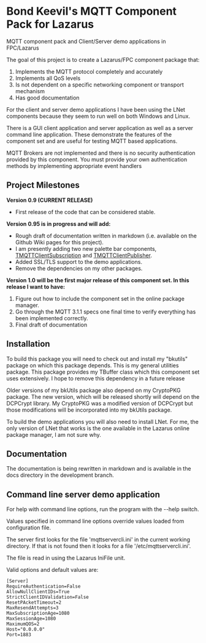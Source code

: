 # Bond Keevil's MQTT Component Pack for Lazarus

MQTT component pack and Client/Server demo applications in FPC/Lazarus

The goal of this project is to create a Lazarus/FPC component package that: 

1. Implements the MQTT protocol completely and accurately
2. Implements all QoS levels
3. Is not dependent on a specific networking component or transport mechanism 
4. Has good documentation

For the client and server demo applications I have been using the LNet components because they seem to run well on both Windows and Linux.

There is a GUI client application and server application as well as a server command line application. These demonstrate the features of the component set and are useful for testing MQTT based applications.

MQTT Brokers are not implemented and there is no security authentication provided by this component. You must provide your own authentication methods by implementing appropriate event handlers

## Project Milestones

**Version 0.9 (CURRENT RELEASE)**
 * First release of the code that can be considered stable.
 
**Version 0.95 is in progress and will add:**
 * Rough draft of documentation written in markdown (i.e. available on the Github Wiki pages for this project).
 * I am presently adding two new palette bar components, [TMQTTClientSubscription](docs/TMQTTClientSubscription.MD) and [TMQTTClientPublisher](docs/TMQTTClientPublisher.MD).
 * Added SSL/TLS support to the demo applications.
 * Remove the dependencies on my other packages.
 
**Version 1.0 will be the first major release of this component set. In this release I want to have:**

1. Figure out how to include the component set in the online package manager.
2. Go through the MQTT 3.1.1 specs one final time to verify everything has been implemented correctly.
3. Final draft of documentation
 
## Installation

To build this package you will need to check out and install my "bkutils" package on which this package depends. This is my general utilities package. This package provides my TBuffer class which this component set uses extensively. I hope to remove this dependency in a future release

Older versions of my bkUtils package also depend on my CryptoPKG package. The new version, which will be released shortly will depend on the DCPCrypt library. My CryptoPKG was a modified version of DCPCrypt but those modifications will be incorporated into my bkUtils package.

To build the demo applications you will also need to install LNet. For me, the only version of LNet that works is the one available in the Lazarus online package manager, I am not sure why.

## Documentation

The documentation is being rewritten in markdown and is available in the docs directory in the development branch.

## Command line server demo application

For help with command line options, run the program with the --help switch.

Values specified in command line options override values loaded from configuration file.

The server first looks for the file 'mqttservercli.ini' in the current working directory. If that is not found then it looks for a file '/etc/mqttservercli.ini'.

The file is read in using the Lazarus IniFile unit. 

Valid options and default values are:

```
[Server]
RequireAuthentication=False
AllowNullClientIDs=True
StrictClientIDValidation=False
ResetPAcketTimeout=2
MaxResendAttempts=3
MaxSubscriptionAge=1080
MaxSessionAge=1080
MaximumQOS=2
Host="0.0.0.0"
Port=1883
```
